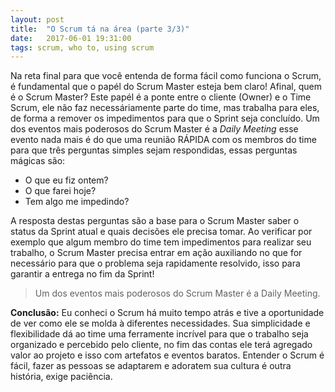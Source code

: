 ```yaml
---
layout: post
title:  "O Scrum tá na área (parte 3/3)"
date:   2017-06-01 19:31:00
tags: scrum, who to, using scrum
---
```

Na reta final para que você entenda de forma fácil como funciona o Scrum, é fundamental que o papél do Scrum Master esteja bem claro! Afinal, quem é o Scrum Master? Este papél é a ponte entre o cliente (Owner) e o Time Scrum, ele não faz necessáriamente parte do time, mas trabalha para eles, de forma a remover os impedimentos para que o Sprint seja concluído. Um dos eventos mais poderosos do Scrum Master é a *Daily Meeting* esse evento nada mais é do que uma reunião RÁPIDA com os membros do time para que três perguntas simples sejam respondidas, essas perguntas mágicas são: 
* O que eu fiz ontem?
* O que farei hoje?
* Tem algo me impedindo?

A resposta destas perguntas são a base para o Scrum Master saber o status da Sprint atual e quais decisões ele precisa tomar. Ao verificar por exemplo que algum membro do time tem impedimentos para realizar seu trabalho, o Scrum Master precisa entrar em ação auxiliando no que for necessário para que o problema seja rapidamente resolvido, isso para garantir a entrega no fim da Sprint!
>Um dos eventos mais poderosos do Scrum Master é a Daily Meeting.

**Conclusão:**
Eu conheci o Scrum há muito tempo atrás e tive a oportunidade de ver como ele se molda à diferentes necessidades. Sua simplicidade e flexibilidade dá ao time uma ferramente incrível para que o trabalho seja organizado e percebido pelo cliente, no fim das contas ele terá agregado valor ao projeto e isso com artefatos e eventos baratos. Entender o Scrum é fácil, fazer as pessoas se adaptarem e adoratem sua cultura é outra história, exige paciência.
